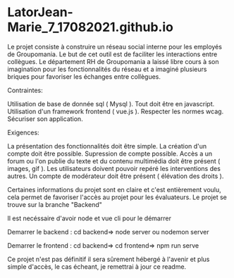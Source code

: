 # LatorJean-Marie_7_17082021.github.io


Le projet consiste à construire un réseau social interne pour les employés de Groupomania. Le but de cet outil est de faciliter les interactions entre collègues. Le département RH de Groupomania a laissé libre cours à son imagination pour les fonctionnalités du réseau et a imaginé plusieurs briques pour favoriser les échanges entre collègues.

Contraintes:

Utilisation de base de donnée sql ( Mysql ).
Tout doit être en javascript.
Utilisation d'un framework frontend ( vue.js ).
Respecter les normes wcag.
Sécuriser son application.

Exigences:

La présentation des fonctionnalités doit être simple.
La création d'un compte doit être possible.
Supression de compte possible.
Accès a un forum ou l'on publie du texte et du contenu multimédia doit être présent ( images, gif ).
Les utilisateurs doivent pouvoir repéré les interventions des autres.
Un compte de modérateur doit être présent ( élévation des droits ).

Certaines informations du projet sont en claire et c'est entièrement  voulu, cela permet de favoriser l'accès au projet pour les évaluateurs. Le projet se trouve sur la branche "Backend" 

Il est necéssaire d'avoir node et vue cli pour le démarrer 

Demarrer le backend : cd backend=> node server ou nodemon server

Demarrer le frontend : cd backend=> cd frontend=> npm run serve

Ce projet n'est pas définitif il sera sûrement hébergé à l'avenir et plus simple d'accès, le cas écheant, je remettrai à jour ce readme.


